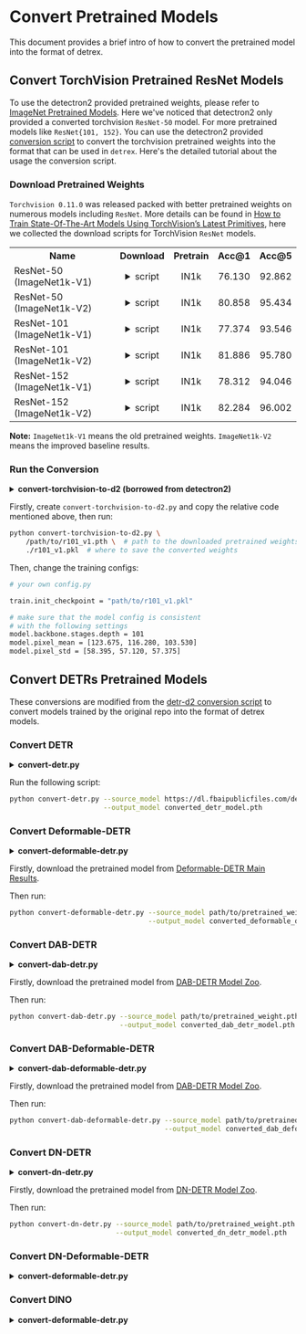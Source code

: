 # Convert Pretrained Models
This document provides a brief intro of how to convert the pretrained model into the format of detrex.


## Convert TorchVision Pretrained ResNet Models
To use the detectron2 provided pretrained weights, please refer to [ImageNet Pretrained Models](https://github.com/facebookresearch/detectron2/blob/main/MODEL_ZOO.md#imagenet-pretrained-models). Here we've noticed that detectron2 only provided a converted torchvision `ResNet-50` model. For more pretrained models like `ResNet{101, 152}`. You can use the detectron2 provided [conversion script](https://github.com/facebookresearch/detectron2/blob/main/tools/convert-torchvision-to-d2.py) to convert the torchvision pretrained weights into the format that can be used in `detrex`. Here's the detailed tutorial about the usage the conversion script.

### Download Pretrained Weights
`Torchvision 0.11.0` was released packed with better pretrained weights on numerous models including `ResNet`. More details can be found in [How to Train State-Of-The-Art Models Using TorchVision’s Latest Primitives](https://pytorch.org/blog/how-to-train-state-of-the-art-models-using-torchvision-latest-primitives/), here we collected the download scripts for TorchVision `ResNet` models.

<table class="docutils"><tbody>
<!-- START TABLE -->
<!-- TABLE HEADER -->
<th valign="bottom">Name</th>
<th valign="bottom">Download</th>
<th valign="bottom">Pretrain</th>
<th valign="bottom">Acc@1</th>
<th valign="bottom">Acc@5</th>
<!-- TABLE BODY -->
 <tr><td align="left">ResNet-50 (ImageNet1k-V1) </td>
<td align="center"> <details><summary> script </summary><pre><code> wget https://download.pytorch.org/models/resnet50-0676ba61.pth -O r50_v1.pth</code></pre></details> </td>
<td align="center">IN1k</td>
<td align="center">76.130</td>
<td align="center">92.862</td>
</tr>
 <tr><td align="left"> ResNet-50 (ImageNet1k-V2) </td>
<td align="center"> <details><summary> script </summary><pre><code> wget https://download.pytorch.org/models/resnet50-11ad3fa6.pth -O r50_v2.pth</code></pre></details> </td>
<td align="center">IN1k</td>
<td align="center">80.858</td>
<td align="center">95.434</td>
</tr>
 <tr><td align="left"> ResNet-101 (ImageNet1k-V1) </td>
<td align="center"> <details><summary> script </summary><pre><code> wget https://download.pytorch.org/models/resnet101-63fe2227.pth -O r101_v1.pth</code></pre></details> </td>
<td align="center">IN1k</td>
<td align="center">77.374</td>
<td align="center">93.546</td>
</tr>
 <tr><td align="left"> ResNet-101 (ImageNet1k-V2) </td>
<td align="center"> <details><summary> script </summary><pre><code> wget https://download.pytorch.org/models/resnet101-cd907fc2.pth -O r101_v2.pth</code></pre></details> </td>
<td align="center">IN1k</td>
<td align="center">81.886</td>
<td align="center">95.780</td>
</tr>
 <tr><td align="left"> ResNet-152 (ImageNet1k-V1) </td>
<td align="center"> <details><summary> script </summary><pre><code> wget https://download.pytorch.org/models/resnet152-394f9c45.pth -O r152_v1.pth</code></pre></details> </td>
<td align="center">IN1k</td>
<td align="center">78.312</td>
<td align="center">94.046</td>
</tr>
 <tr><td align="left"> ResNet-152 (ImageNet1k-V2) </td>
<td align="center"> <details><summary> script </summary><pre><code> wget https://download.pytorch.org/models/resnet152-f82ba261.pth -O r152_v2.pth</code></pre></details> </td>
<td align="center">IN1k</td>
<td align="center">82.284</td>
<td align="center">96.002</td>
</tr>
</tbody></table>

**Note:** `ImageNet1k-V1` means the old pretrained weights. `ImageNet1k-V2` means the improved baseline results.

### Run the Conversion

<details>
<summary> <b> convert-torchvision-to-d2 (borrowed from detectron2) </b> </summary>

```python
#!/usr/bin/env python
# Copyright (c) Facebook, Inc. and its affiliates.

import pickle as pkl
import sys
import torch

"""
Usage:
  # download one of the ResNet{18,34,50,101,152} models from torchvision:
  wget https://download.pytorch.org/models/resnet50-19c8e357.pth -O r50.pth
  # run the conversion
  ./convert-torchvision-to-d2.py r50.pth r50.pkl
  # Then, use r50.pkl with the following changes in config:

MODEL:
  WEIGHTS: "/path/to/r50.pkl"
  PIXEL_MEAN: [123.675, 116.280, 103.530]
  PIXEL_STD: [58.395, 57.120, 57.375]
  RESNETS:
    DEPTH: 50
    STRIDE_IN_1X1: False
INPUT:
  FORMAT: "RGB"
  These models typically produce slightly worse results than the
  pre-trained ResNets we use in official configs, which are the
  original ResNet models released by MSRA.
"""

if __name__ == "__main__":
    input = sys.argv[1]

    obj = torch.load(input, map_location="cpu")

    newmodel = {}
    for k in list(obj.keys()):
        old_k = k
        if "layer" not in k:
            k = "stem." + k
        for t in [1, 2, 3, 4]:
            k = k.replace("layer{}".format(t), "res{}".format(t + 1))
        for t in [1, 2, 3]:
            k = k.replace("bn{}".format(t), "conv{}.norm".format(t))
        k = k.replace("downsample.0", "shortcut")
        k = k.replace("downsample.1", "shortcut.norm")
        print(old_k, "->", k)
        newmodel[k] = obj.pop(old_k).detach().numpy()

    res = {"model": newmodel, "__author__": "torchvision", "matching_heuristics": True}

    with open(sys.argv[2], "wb") as f:
        pkl.dump(res, f)
    if obj:
        print("Unconverted keys:", obj.keys())
```

</details>
<p></p>

Firstly, create `convert-torchvision-to-d2.py` and copy the relative code mentioned above, then run:

```bash
python convert-torchvision-to-d2.py \
    /path/to/r101_v1.pth \  # path to the downloaded pretrained weights
    ./r101_v1.pkl  # where to save the converted weights
```

Then, change the training configs:
```bash
# your own config.py

train.init_checkpoint = "path/to/r101_v1.pkl"

# make sure that the model config is consistent 
# with the following settings
model.backbone.stages.depth = 101
model.pixel_mean = [123.675, 116.280, 103.530]
model.pixel_std = [58.395, 57.120, 57.375]
```


## Convert DETRs Pretrained Models
These conversions are modified from the [detr-d2 conversion script](https://github.com/facebookresearch/detr/blob/main/d2/converter.py) to convert models trained by the original repo into the format of detrex models.

### Convert DETR
<details>
<summary> <b> convert-detr.py </b> </summary>

```python
# Copyright (c) Facebook, Inc. and its affiliates. All Rights Reserved
"""
Helper script to convert models trained with the main version of DETR to be used with the detrex version.
"""
import argparse
import numpy as np
import torch


def parse_args():
    parser = argparse.ArgumentParser("detrex detr model converter")

    parser.add_argument(
        "--source_model", default="", type=str, help="Path or url to the DETR model to convert"
    )
    parser.add_argument(
        "--output_model", default="", type=str, help="Path where to save the converted model"
    )
    return parser.parse_args()


def main():
    args = parse_args()

    # D2 expects contiguous classes, so we need to remap the 92 classes from DETR
    # fmt: off
    coco_idx = [1, 2, 3, 4, 5, 6, 7, 8, 9, 10, 11, 13, 14, 15, 16, 17, 18, 19, 20, 21, 22, 23, 24, 25,
                27, 28, 31, 32, 33, 34, 35, 36, 37, 38, 39, 40, 41, 42, 43, 44, 46, 47, 48, 49, 50, 51,
                52, 53, 54, 55, 56, 57, 58, 59, 60, 61, 62, 63, 64, 65, 67, 70, 72, 73, 74, 75, 76, 77,
                78, 79, 80, 81, 82, 84, 85, 86, 87, 88, 89, 90, 91]
    # fmt: on

    coco_idx = np.array(coco_idx)

    if args.source_model.startswith("https"):
        checkpoint = torch.hub.load_state_dict_from_url(
            args.source_model, map_location="cpu", check_hash=True
        )
    else:
        checkpoint = torch.load(args.source_model, map_location="cpu")
    model_to_convert = checkpoint["model"]

    model_converted = {}
    for k in model_to_convert.keys():
        old_k = k
        if "backbone" in k:
            k = k.replace("backbone.0.body.", "")
            if "layer" not in k:
                k = "stem." + k
            for t in [1, 2, 3, 4]:
                k = k.replace(f"layer{t}", f"res{t + 1}")
            for t in [1, 2, 3]:
                k = k.replace(f"bn{t}", f"conv{t}.norm")
            k = k.replace("downsample.0", "shortcut")
            k = k.replace("downsample.1", "shortcut.norm")
            k = "backbone." + k

        # add new convert content
        if "encoder.layers" in k:
            if "self_attn" in k:
                k = k.replace("self_attn", "attentions.0.attn")
            elif "linear1" in k:
                k = k.replace("linear1", "ffns.0.layers.0.0")
            elif "linear2" in k:
                k = k.replace("linear2", "ffns.0.layers.1")
            elif "norm1" in k:
                k = k.replace("norm1", "norms.0")
            elif "norm2" in k:
                k = k.replace("norm2", "norms.1")

        if "decoder" in k:
            if "decoder.norm" in k:
                k = k.replace("decoder.norm", "decoder.post_norm_layer")
            elif "linear1" in k:
                k = k.replace("linear1", "ffns.0.layers.0.0")
            elif "linear2" in k:
                k = k.replace("linear2", "ffns.0.layers.1")
            elif "norm1" in k:
                k = k.replace("norm1", "norms.0")
            elif "norm2" in k:
                k = k.replace("norm2", "norms.1")
            elif "norm3" in k:
                k = k.replace("norm3", "norms.2")
            elif "self_attn" in k:
                k = k.replace("self_attn", "attentions.0.attn")
            elif "multihead_attn" in k:
                k = k.replace("multihead_attn", "attentions.1.attn")

        # old fashion of detr convert function
        # k = "detr." + k
        print(old_k, "->", k)
        if "class_embed" in old_k:
            v = model_to_convert[old_k].detach()
            if v.shape[0] == 92:
                shape_old = v.shape
                model_converted[k] = v[coco_idx]
                print(
                    "Head conversion: changing shape from {} to {}".format(
                        shape_old, model_converted[k].shape
                    )
                )
                continue
        model_converted[k] = model_to_convert[old_k].detach()

    model_to_save = {"model": model_converted}
    torch.save(model_to_save, args.output_model)


if __name__ == "__main__":
    main()
```
</details>
<p></p>

Run the following script:
```bash
python convert-detr.py --source_model https://dl.fbaipublicfiles.com/detr/detr-r50-e632da11.pth \
                       --output_model converted_detr_model.pth
```

### Convert Deformable-DETR
<details>
<summary> <b> convert-deformable-detr.py </b> </summary>

```python
# Copyright (c) Facebook, Inc. and its affiliates. All Rights Reserved
"""
Helper script to convert models trained with the main version of Deformable-DETR to be used with the detrex version.
"""
import argparse
import numpy as np
import torch


def parse_args():
    parser = argparse.ArgumentParser("detrex deformable-detr model converter")

    parser.add_argument(
        "--source_model", default="", type=str, help="Path or url to the DETR model to convert"
    )
    parser.add_argument(
        "--output_model", default="", type=str, help="Path where to save the converted model"
    )
    return parser.parse_args()


def main():
    args = parse_args()

    # D2 expects contiguous classes, so we need to remap the 92 classes from DETR
    # fmt: off
    coco_idx = [1, 2, 3, 4, 5, 6, 7, 8, 9, 10, 11, 13, 14, 15, 16, 17, 18, 19, 20, 21, 22, 23, 24, 25,
                27, 28, 31, 32, 33, 34, 35, 36, 37, 38, 39, 40, 41, 42, 43, 44, 46, 47, 48, 49, 50, 51,
                52, 53, 54, 55, 56, 57, 58, 59, 60, 61, 62, 63, 64, 65, 67, 70, 72, 73, 74, 75, 76, 77,
                78, 79, 80, 81, 82, 84, 85, 86, 87, 88, 89, 90]
    # fmt: on

    coco_idx = np.array(coco_idx)

    if args.source_model.startswith("https"):
        checkpoint = torch.hub.load_state_dict_from_url(
            args.source_model, map_location="cpu", check_hash=True
        )
    else:
        checkpoint = torch.load(args.source_model, map_location="cpu")
    model_to_convert = checkpoint["model"]

    model_converted = {}
    for k in model_to_convert.keys():
        old_k = k
        if "backbone" in k:
            k = k.replace("backbone.0.body.", "")
            if "layer" not in k:
                k = "stem." + k
            for t in [1, 2, 3, 4]:
                k = k.replace(f"layer{t}", f"res{t + 1}")
            for t in [1, 2, 3]:
                k = k.replace(f"bn{t}", f"conv{t}.norm")
            k = k.replace("downsample.0", "shortcut")
            k = k.replace("downsample.1", "shortcut.norm")
            k = "backbone." + k

        # add input_proj converter
        if "input_proj" in k:
            if "input_proj.0.0" in k:
                k = k.replace("input_proj.0.0", "neck.convs.0.conv")
            if "input_proj.0.1" in k:
                k = k.replace("input_proj.0.1", "neck.convs.0.norm")
            if "input_proj.1.0" in k:
                k = k.replace("input_proj.1.0", "neck.convs.1.conv")
            if "input_proj.1.1" in k:
                k = k.replace("input_proj.1.1", "neck.convs.1.norm")
            if "input_proj.2.0" in k:
                k = k.replace("input_proj.2.0", "neck.convs.2.conv")
            if "input_proj.2.1" in k:
                k = k.replace("input_proj.2.1", "neck.convs.2.norm")
            if "input_proj.3.0" in k:
                k = k.replace("input_proj.3.0", "neck.extra_convs.0.conv")
            if "input_proj.3.1" in k:
                k = k.replace("input_proj.3.1", "neck.extra_convs.0.norm")

        # add new convert content
        if "encoder.layers" in k:
            if "self_attn" in k:
                k = k.replace("self_attn", "attentions.0")
            elif "linear1" in k:
                k = k.replace("linear1", "ffns.0.layers.0.0")
            elif "linear2" in k:
                k = k.replace("linear2", "ffns.0.layers.1")
            elif "norm1" in k:
                k = k.replace("norm1", "norms.0")
            elif "norm2" in k:
                k = k.replace("norm2", "norms.1")

        if "decoder" in k:
            if "linear1" in k:
                k = k.replace("linear1", "ffns.0.layers.0.0")
            elif "linear2" in k:
                k = k.replace("linear2", "ffns.0.layers.1")
            elif "norm1" in k:
                k = k.replace("norm1", "norms.1")
            elif "norm2" in k:
                k = k.replace("norm2", "norms.0")
            elif "norm3" in k:
                k = k.replace("norm3", "norms.2")
            elif "self_attn" in k:
                k = k.replace("self_attn", "attentions.0.attn")
            elif "cross_attn" in k:
                k = k.replace("cross_attn", "attentions.1")

        if "level_embed" in k:
            k = k.replace("level_embed", "level_embeds")

        if "query_embed" in k:
            k = k.replace("query_embed", "query_embedding")

        # k = "detr." + k
        print(old_k, "->", k)
        if "class_embed" in old_k:
            v = model_to_convert[old_k].detach()
            if v.shape[0] == 91:
                shape_old = v.shape
                model_converted[k] = v[coco_idx]
                print(
                    "Head conversion: changing shape from {} to {}".format(
                        shape_old, model_converted[k].shape
                    )
                )
                continue
        model_converted[k] = model_to_convert[old_k].detach()

    model_to_save = {"model": model_converted}
    torch.save(model_to_save, args.output_model)


if __name__ == "__main__":
    main()
```
</details>
<p></p>

Firstly, download the pretrained model from [Deformable-DETR Main Results](https://github.com/fundamentalvision/Deformable-DETR#main-results).

Then run:
```bash
python convert-deformable-detr.py --source_model path/to/pretrained_weight.pth \
                                  --output_model converted_deformable_detr_model.pth
```


### Convert DAB-DETR
<details>
<summary> <b> convert-dab-detr.py </b> </summary>

```python
# Copyright (c) Facebook, Inc. and its affiliates. All Rights Reserved
"""
Helper script to convert models trained with the main version of DAB-DETR to be used with the detrex version.
"""
import argparse
import numpy as np
import torch


def parse_args():
    parser = argparse.ArgumentParser("detrex model converter")

    parser.add_argument(
        "--source_model", default="", type=str, help="Path or url to the DETR model to convert"
    )
    parser.add_argument(
        "--output_model", default="", type=str, help="Path where to save the converted model"
    )
    return parser.parse_args()


def main():
    args = parse_args()

    # D2 expects contiguous classes, so we need to remap the 92 classes from DETR
    # fmt: off
    coco_idx = [1, 2, 3, 4, 5, 6, 7, 8, 9, 10, 11, 13, 14, 15, 16, 17, 18, 19, 20, 21, 22, 23, 24, 25,
                27, 28, 31, 32, 33, 34, 35, 36, 37, 38, 39, 40, 41, 42, 43, 44, 46, 47, 48, 49, 50, 51,
                52, 53, 54, 55, 56, 57, 58, 59, 60, 61, 62, 63, 64, 65, 67, 70, 72, 73, 74, 75, 76, 77,
                78, 79, 80, 81, 82, 84, 85, 86, 87, 88, 89, 90]
    # fmt: on

    coco_idx = np.array(coco_idx)

    if args.source_model.startswith("https"):
        checkpoint = torch.hub.load_state_dict_from_url(
            args.source_model, map_location="cpu", check_hash=True
        )
    else:
        checkpoint = torch.load(args.source_model, map_location="cpu")
    model_to_convert = checkpoint["model"]

    model_converted = {}
    for k in model_to_convert.keys():
        old_k = k
        if "backbone" in k:
            k = k.replace("backbone.0.body.", "")
            if "layer" not in k:
                k = "stem." + k
            for t in [1, 2, 3, 4]:
                k = k.replace(f"layer{t}", f"res{t + 1}")
            for t in [1, 2, 3]:
                k = k.replace(f"bn{t}", f"conv{t}.norm")
            k = k.replace("downsample.0", "shortcut")
            k = k.replace("downsample.1", "shortcut.norm")
            # k = "backbone.0.backbone." + k
            k = "backbone." + k
        # k = "detr." + k

        # add new convert content
        if "decoder" in k:
            if "decoder.norm" in k:
                k = k.replace("decoder.norm", "decoder.post_norm_layer")
            if "ca_kcontent_proj" in k:
                k = k.replace("ca_kcontent_proj", "attentions.1.key_content_proj")
            elif "ca_kpos_proj" in k:
                k = k.replace("ca_kpos_proj", "attentions.1.key_pos_proj")
            elif "ca_qcontent_proj" in k:
                k = k.replace("ca_qcontent_proj", "attentions.1.query_content_proj")
            elif "ca_qpos_proj" in k:
                k = k.replace("ca_qpos_proj", "attentions.1.query_pos_proj")
            elif "ca_qpos_sine_proj" in k:
                k = k.replace("ca_qpos_sine_proj", "attentions.1.query_pos_sine_proj")
            elif "ca_v_proj" in k:
                k = k.replace("ca_v_proj", "attentions.1.value_proj")
            elif "sa_kcontent_proj" in k:
                k = k.replace("sa_kcontent_proj", "attentions.0.key_content_proj")
            elif "sa_kpos_proj" in k:
                k = k.replace("sa_kpos_proj", "attentions.0.key_pos_proj")
            elif "sa_qcontent_proj" in k:
                k = k.replace("sa_qcontent_proj", "attentions.0.query_content_proj")
            elif "sa_qpos_proj" in k:
                k = k.replace("sa_qpos_proj", "attentions.0.query_pos_proj")
            elif "sa_v_proj" in k:
                k = k.replace("sa_v_proj", "attentions.0.value_proj")
            elif "self_attn.out_proj" in k:
                k = k.replace("self_attn.out_proj", "attentions.0.out_proj")
            elif "cross_attn.out_proj" in k:
                k = k.replace("cross_attn.out_proj", "attentions.1.out_proj")
            elif "linear1" in k:
                k = k.replace("linear1", "ffns.0.layers.0.0")
            elif "linear2" in k:
                k = k.replace("linear2", "ffns.0.layers.1")
            elif "norm1" in k:
                k = k.replace("norm1", "norms.0")
            elif "norm2" in k:
                k = k.replace("norm2", "norms.1")
            elif "norm3" in k:
                k = k.replace("norm3", "norms.2")
            elif "activation" in k:
                k = k.replace("activation", "ffns.0.layers.0.1")

        if "encoder" in k:
            if "self_attn" in k:
                k = k.replace("self_attn", "attentions.0.attn")
            if "linear1" in k:
                k = k.replace("linear1", "ffns.0.layers.0.0")
            elif "linear2" in k:
                k = k.replace("linear2", "ffns.0.layers.1")
            elif "norm1" in k:
                k = k.replace("norm1", "norms.0")
            elif "norm2" in k:
                k = k.replace("norm2", "norms.1")
            elif "activation" in k:
                k = k.replace("activation", "ffns.0.layers.0.1")

        print(old_k, "->", k)
        if "class_embed" in old_k:
            v = model_to_convert[old_k].detach()
            if v.shape[0] == 91:
                shape_old = v.shape
                model_converted[k] = v[coco_idx]
                print(
                    "Head conversion: changing shape from {} to {}".format(
                        shape_old, model_converted[k].shape
                    )
                )
                continue
        model_converted[k] = model_to_convert[old_k].detach()

    model_to_save = {"model": model_converted}
    torch.save(model_to_save, args.output_model)


if __name__ == "__main__":
    main()
```

</details>
<p></p>

Firstly, download the pretrained model from [DAB-DETR Model Zoo](https://github.com/IDEA-opensource/DAB-DETR#model-zoo).

Then run:
```bash
python convert-dab-detr.py --source_model path/to/pretrained_weight.pth \
                           --output_model converted_dab_detr_model.pth
```

### Convert DAB-Deformable-DETR
<details>
<summary> <b> convert-dab-deformable-detr.py </b> </summary>

```python
# Copyright (c) Facebook, Inc. and its affiliates. All Rights Reserved
"""
Helper script to convert models trained with the main version of DAB-Deformable-DETR to be used with the detrex version.
"""
import argparse
import numpy as np
import torch


def parse_args():
    parser = argparse.ArgumentParser("detrex model converter")

    parser.add_argument(
        "--source_model", default="", type=str, help="Path or url to the DETR model to convert"
    )
    parser.add_argument(
        "--output_model", default="", type=str, help="Path where to save the converted model"
    )
    return parser.parse_args()


def main():
    args = parse_args()

    # D2 expects contiguous classes, so we need to remap the 92 classes from DETR
    # fmt: off
    coco_idx = [1, 2, 3, 4, 5, 6, 7, 8, 9, 10, 11, 13, 14, 15, 16, 17, 18, 19, 20, 21, 22, 23, 24, 25,
                27, 28, 31, 32, 33, 34, 35, 36, 37, 38, 39, 40, 41, 42, 43, 44, 46, 47, 48, 49, 50, 51,
                52, 53, 54, 55, 56, 57, 58, 59, 60, 61, 62, 63, 64, 65, 67, 70, 72, 73, 74, 75, 76, 77,
                78, 79, 80, 81, 82, 84, 85, 86, 87, 88, 89, 90]
    # fmt: on

    coco_idx = np.array(coco_idx)

    if args.source_model.startswith("https"):
        checkpoint = torch.hub.load_state_dict_from_url(
            args.source_model, map_location="cpu", check_hash=True
        )
    else:
        checkpoint = torch.load(args.source_model, map_location="cpu")
    model_to_convert = checkpoint["model"]

    model_converted = {}
    for k in model_to_convert.keys():
        old_k = k
        if "backbone" in k:
            k = k.replace("backbone.0.body.", "")
            if "layer" not in k:
                k = "stem." + k
            for t in [1, 2, 3, 4]:
                k = k.replace(f"layer{t}", f"res{t + 1}")
            for t in [1, 2, 3]:
                k = k.replace(f"bn{t}", f"conv{t}.norm")
            k = k.replace("downsample.0", "shortcut")
            k = k.replace("downsample.1", "shortcut.norm")
            # k = "backbone.0.backbone." + k
            k = "backbone." + k

        # add input_proj converter
        if "input_proj" in k:
            if "input_proj.0.0" in k:
                k = k.replace("input_proj.0.0", "neck.convs.0.conv")
            if "input_proj.0.1" in k:
                k = k.replace("input_proj.0.1", "neck.convs.0.norm")
            if "input_proj.1.0" in k:
                k = k.replace("input_proj.1.0", "neck.convs.1.conv")
            if "input_proj.1.1" in k:
                k = k.replace("input_proj.1.1", "neck.convs.1.norm")
            if "input_proj.2.0" in k:
                k = k.replace("input_proj.2.0", "neck.convs.2.conv")
            if "input_proj.2.1" in k:
                k = k.replace("input_proj.2.1", "neck.convs.2.norm")
            if "input_proj.3.0" in k:
                k = k.replace("input_proj.3.0", "neck.extra_convs.0.conv")
            if "input_proj.3.1" in k:
                k = k.replace("input_proj.3.1", "neck.extra_convs.0.norm")

        # add new convert content
        if "encoder.layers" in k:
            if "self_attn" in k:
                k = k.replace("self_attn", "attentions.0")
            elif "linear1" in k:
                k = k.replace("linear1", "ffns.0.layers.0.0")
            elif "linear2" in k:
                k = k.replace("linear2", "ffns.0.layers.1")
            elif "norm1" in k:
                k = k.replace("norm1", "norms.0")
            elif "norm2" in k:
                k = k.replace("norm2", "norms.1")

        if "decoder" in k:
            if "linear1" in k:
                k = k.replace("linear1", "ffns.0.layers.0.0")
            elif "linear2" in k:
                k = k.replace("linear2", "ffns.0.layers.1")
            elif "norm1" in k:
                k = k.replace("norm1", "norms.1")
            elif "norm2" in k:
                k = k.replace("norm2", "norms.0")
            elif "norm3" in k:
                k = k.replace("norm3", "norms.2")
            elif "self_attn" in k:
                k = k.replace("self_attn", "attentions.0.attn")
            elif "cross_attn" in k:
                k = k.replace("cross_attn", "attentions.1")

        if "level_embed" in k:
            k = k.replace("level_embed", "level_embeds")

        # k = "detr." + k
        print(old_k, "->", k)
        if "class_embed" in old_k:
            v = model_to_convert[old_k].detach()
            if v.shape[0] == 91:
                shape_old = v.shape
                model_converted[k] = v[coco_idx]
                print(
                    "Head conversion: changing shape from {} to {}".format(
                        shape_old, model_converted[k].shape
                    )
                )
                continue
        model_converted[k] = model_to_convert[old_k].detach()

    model_to_save = {"model": model_converted}
    torch.save(model_to_save, args.output_model)


if __name__ == "__main__":
    main()
```

</details>
<p></p>

Firstly, download the pretrained model from [DAB-DETR Model Zoo](https://github.com/IDEA-opensource/DAB-DETR#model-zoo).

Then run:
```bash
python convert-dab-deformable-detr.py --source_model path/to/pretrained_weight.pth \
                                      --output_model converted_dab_deformable_detr_model.pth
```

### Convert DN-DETR
<details>
<summary> <b> convert-dn-detr.py </b> </summary>

```python
# Copyright (c) Facebook, Inc. and its affiliates. All Rights Reserved
"""
Helper script to convert models trained with the main version of DN-DETR to be used with the detrex version.
"""
import argparse
import numpy as np
import torch


def parse_args():
    parser = argparse.ArgumentParser("detrex model converter")

    parser.add_argument(
        "--source_model", default="", type=str, help="Path or url to the DETR model to convert"
    )
    parser.add_argument(
        "--output_model", default="", type=str, help="Path where to save the converted model"
    )
    return parser.parse_args()


def main():
    args = parse_args()

    # D2 expects contiguous classes, so we need to remap the 92 classes from DETR
    # fmt: off
    coco_idx = [1, 2, 3, 4, 5, 6, 7, 8, 9, 10, 11, 13, 14, 15, 16, 17, 18, 19, 20, 21, 22, 23, 24, 25,
                27, 28, 31, 32, 33, 34, 35, 36, 37, 38, 39, 40, 41, 42, 43, 44, 46, 47, 48, 49, 50, 51,
                52, 53, 54, 55, 56, 57, 58, 59, 60, 61, 62, 63, 64, 65, 67, 70, 72, 73, 74, 75, 76, 77,
                78, 79, 80, 81, 82, 84, 85, 86, 87, 88, 89, 90]

    label_enc_coco_idx = [1, 2, 3, 4, 5, 6, 7, 8, 9, 10, 11, 13, 14, 15, 16, 17, 18, 19, 20, 21, 22, 23, 24, 25,
                27, 28, 31, 32, 33, 34, 35, 36, 37, 38, 39, 40, 41, 42, 43, 44, 46, 47, 48, 49, 50, 51,
                52, 53, 54, 55, 56, 57, 58, 59, 60, 61, 62, 63, 64, 65, 67, 70, 72, 73, 74, 75, 76, 77,
                78, 79, 80, 81, 82, 84, 85, 86, 87, 88, 89, 90, 91]
    # fmt: on

    coco_idx = np.array(coco_idx)

    if args.source_model.startswith("https"):
        checkpoint = torch.hub.load_state_dict_from_url(
            args.source_model, map_location="cpu", check_hash=True
        )
    else:
        checkpoint = torch.load(args.source_model, map_location="cpu")
    model_to_convert = checkpoint["model"]

    model_converted = {}
    for k in model_to_convert.keys():
        old_k = k
        if "backbone" in k:
            k = k.replace("backbone.0.body.", "")
            if "layer" not in k:
                k = "stem." + k
            for t in [1, 2, 3, 4]:
                k = k.replace(f"layer{t}", f"res{t + 1}")
            for t in [1, 2, 3]:
                k = k.replace(f"bn{t}", f"conv{t}.norm")
            k = k.replace("downsample.0", "shortcut")
            k = k.replace("downsample.1", "shortcut.norm")
            k = "backbone." + k

        # add new convert content
        if "label_enc" in k:
            k = k.replace("label_enc", "label_encoder")
        if "decoder" in k:
            if "decoder.norm" in k:
                k = k.replace("decoder.norm", "decoder.post_norm_layer")
            if "ca_kcontent_proj" in k:
                k = k.replace("ca_kcontent_proj", "attentions.1.key_content_proj")
            elif "ca_kpos_proj" in k:
                k = k.replace("ca_kpos_proj", "attentions.1.key_pos_proj")
            elif "ca_qcontent_proj" in k:
                k = k.replace("ca_qcontent_proj", "attentions.1.query_content_proj")
            elif "ca_qpos_proj" in k:
                k = k.replace("ca_qpos_proj", "attentions.1.query_pos_proj")
            elif "ca_qpos_sine_proj" in k:
                k = k.replace("ca_qpos_sine_proj", "attentions.1.query_pos_sine_proj")
            elif "ca_v_proj" in k:
                k = k.replace("ca_v_proj", "attentions.1.value_proj")
            elif "sa_kcontent_proj" in k:
                k = k.replace("sa_kcontent_proj", "attentions.0.key_content_proj")
            elif "sa_kpos_proj" in k:
                k = k.replace("sa_kpos_proj", "attentions.0.key_pos_proj")
            elif "sa_qcontent_proj" in k:
                k = k.replace("sa_qcontent_proj", "attentions.0.query_content_proj")
            elif "sa_qpos_proj" in k:
                k = k.replace("sa_qpos_proj", "attentions.0.query_pos_proj")
            elif "sa_v_proj" in k:
                k = k.replace("sa_v_proj", "attentions.0.value_proj")
            elif "self_attn.out_proj" in k:
                k = k.replace("self_attn.out_proj", "attentions.0.out_proj")
            elif "cross_attn.out_proj" in k:
                k = k.replace("cross_attn.out_proj", "attentions.1.out_proj")
            elif "linear1" in k:
                k = k.replace("linear1", "ffns.0.layers.0.0")
            elif "linear2" in k:
                k = k.replace("linear2", "ffns.0.layers.1")
            elif "norm1" in k:
                k = k.replace("norm1", "norms.0")
            elif "norm2" in k:
                k = k.replace("norm2", "norms.1")
            elif "norm3" in k:
                k = k.replace("norm3", "norms.2")
            elif "activation" in k:
                k = k.replace("activation", "ffns.0.layers.0.1")

        if "encoder" in k:
            if "self_attn" in k:
                k = k.replace("self_attn", "attentions.0.attn")
            if "linear1" in k:
                k = k.replace("linear1", "ffns.0.layers.0.0")
            elif "linear2" in k:
                k = k.replace("linear2", "ffns.0.layers.1")
            elif "norm1" in k:
                k = k.replace("norm1", "norms.0")
            elif "norm2" in k:
                k = k.replace("norm2", "norms.1")
            elif "activation" in k:
                k = k.replace("activation", "ffns.0.layers.0.1")

        print(old_k, "->", k)
        if "class_embed" in old_k:
            v = model_to_convert[old_k].detach()
            if v.shape[0] == 91:
                shape_old = v.shape
                model_converted[k] = v[coco_idx]
                print(
                    "Head conversion: changing shape from {} to {}".format(
                        shape_old, model_converted[k].shape
                    )
                )
                continue

        if "label_enc" in old_k:
            v = model_to_convert[old_k].detach()
            print("Label enc conversion:", v.shape[0])
            if v.shape[0] == 92:
                shape_old = v.shape
                model_converted[k] = v[label_enc_coco_idx]
                print(
                    "Label enc conversion: changing shape from {} to {}".format(
                        shape_old, model_converted[k].shape
                    )
                )
                continue

        model_converted[k] = model_to_convert[old_k].detach()

    model_to_save = {"model": model_converted}
    torch.save(model_to_save, args.output_model)


if __name__ == "__main__":
    main()
```

</details>
<p></p>

Firstly, download the pretrained model from [DN-DETR Model Zoo](https://github.com/IDEA-opensource/DN-DETR#model-zoo).

Then run:
```bash
python convert-dn-detr.py --source_model path/to/pretrained_weight.pth \
                          --output_model converted_dn_detr_model.pth
```

### Convert DN-Deformable-DETR
<details>
<summary> <b> convert-deformable-detr.py </b> </summary>

</details>
<p></p>

### Convert DINO
<details>
<summary> <b> convert-deformable-detr.py </b> </summary>

</details>
<p></p>
